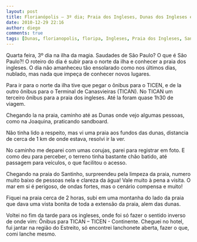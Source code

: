 ```yaml
---
layout: post
title: Florianópolis – 3º dia; Praia dos Ingleses, Dunas dos Ingleses e Santinho
date: 2010-12-29 22:16
author: diego
comments: true
tags: [Dunas, florianopolis, floripa, Ingleses, Praia dos Ingleses, Santinho, viagem, Viagens]
---
```

Quarta feira, 3º dia na ilha da magia. Saudades de São Paulo? O que é São Paulo?! O roteiro do dia é subir para o norte da ilha e conhecer a praia dos ingleses. O dia não amanheceu tão ensolarado como nos últimos dias, nublado, mas nada que impeça de conhecer novos lugares.

Para ir para o norte da ilha tive que pegar o ônibus para o TICEN, e de la outro ônibus para o Terminal de Canasvieiras (TICAN). No TICAN um terceiro ônibus para a praia dos ingleses. Até la foram quase 1h30 de viagem.

Chegando la na praia, caminho até as Dunas onde vejo algumas pessoas, como na Joaquina, praticando sandboard.

Não tinha lido a respeito, mas vi uma praia aos fundos das dunas, distancia de cerca de 1 km de onde estava, resolvi ir la ver.

No caminho me deparei com umas corujas, parei para registrar em foto. E como deu para perceber, o terreno tinha bastante chão batido, até passagem para veículos, o que facilitou o acesso.

Chegando na praia do Santinho, surpreendeu pela limpeza da praia, numero muito baixo de pessoas nela e clareza da água! Vale muito à pena a visita. O mar em si é perigoso, de ondas fortes, mas o cenário compensa e muito!

Fiquei na praia cerca de 2 horas, subi em uma montanha do lado da praia que dava uma vista bonita de toda a extensão da praia, alem das dunas.

Voltei no fim da tarde para os ingleses, onde foi só fazer o sentido inverso de onde vim: Ônibus para TICAN – TICEN - Continente. Cheguei no hotel, fui jantar na região do Estreito, só encontrei lanchonete aberta, fazer o que, comi lanche mesmo.
